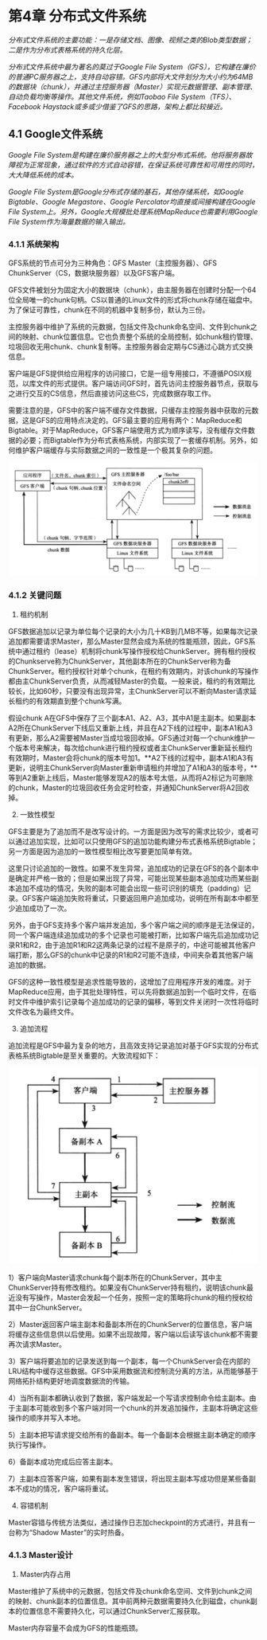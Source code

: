 # 第4章 分布式文件系统

*分布式文件系统的主要功能：一是存储文档、图像、视频之类的Blob类型数据；二是作为分布式表格系统的持久化层。*

*分布式文件系统中最为著名的莫过于Google File System（GFS），它构建在廉价的普通PC服务器之上，支持自动容错。GFS内部将大文件划分为大小约为64MB的数据块（chunk），并通过主控服务器（Master）实现元数据管理、副本管理、自动负载均衡等操作。其他文件系统，例如Taobao File System（TFS）、Facebook Haystack或多或少借鉴了GFS的思路，架构上都比较接近。*

## 4.1 Google文件系统

*Google File System是构建在廉价服务器之上的大型分布式系统。他将服务器故障视为正常现象，通过软件的方式自动容错，在保证系统可靠性和可用性的同时，大大降低系统的成本。*

*Google File System是Google分布式存储的基石，其他存储系统，如Google Bigtable、Google Megastore、Google Percolator均直接或间接构建在Google File System上。另外，Google大规模批处理系统MapReduce也需要利用Google File System作为海量数据的输入输出。*

### 4.1.1 系统架构

GFS系统的节点可分为三种角色：GFS Master（主控服务器）、GFS ChunkServer（CS，数据块服务器）以及GFS客户端。

GFS文件被划分为固定大小的数据块（chunk），由主服务器在创建时分配一个64位全局唯一的chunk句柄。CS以普通的Linux文件的形式将chunk存储在磁盘中。为了保证可靠性，chunk在不同的机器中复制多份，默认为三份。

主控服务器中维护了系统的元数据，包括文件及chunk命名空间、文件到chunk之间的映射、chunk位置信息。它也负责整个系统的全局控制，如chunk租约管理、垃圾回收无用chunk、chunk复制等。主控服务器会定期与CS通过心跳方式交换信息。

客户端是GFS提供给应用程序的访问接口，它是一组专用接口，不遵循POSIX规范，以库文件的形式提供。客户端访问GFS时，首先访问主控服务器节点，获取与之进行交互的CS信息，然后直接访问这些CS，完成数据存取工作。

需要注意的是，GFS中的客户端不缓存文件数据，只缓存主控服务器中获取的元数据，这是GFS的应用特点决定的。GFS最主要的应用有两个：MapReduce和Bigtable。对于MapReduce，GFS客户端使用方式为顺序读写，没有缓存文件数据的必要；而Bigtable作为分布式表格系统，内部实现了一套缓存机制。另外，如何维护客户端缓存与实际数据之间的一致性是一个极其复杂的问题。

![GFS整体架构](chapter4-pic/图4.1.1-GFS整体架构.png)

### 4.1.2 关键问题

1. 租约机制

GFS数据追加以记录为单位每个记录的大小为几十KB到几MB不等，如果每次记录追加都需要请求Master，那么Master显然会成为系统的性能瓶颈，因此，GFS系统中通过租约（lease）机制将chunk写操作授权给ChunkServer。拥有租约授权的Chunkserve称为ChunkServer，其他副本所在的ChunkServer称为备ChunkServer。租约授权针对单个chunk，在租约有效期内，对该chunk的写操作都由主ChunkServer负责，从而减轻Master的负载。一般来说，租约的有效期比较长，比如60秒，只要没有出现异常，主ChunkServer可以不断向Master请求延长租约的有效期直到整个chunk写满。

假设chunk A在GFS中保存了三个副本A1、A2、A3，其中A1是主副本。如果副本A2所在ChunkServer下线后又重新上线，并且在A2下线的过程中，副本A1和A3有更新，那么A2需要被Master当成垃圾回收掉。GFS通过对每一个chunk维护一个版本号来解决，每次给chunk进行租约授权或者主ChunkServer重新延长租约有效期时，Master会将chunk的版本号加1。**A2下线的过程中，副本A1和A3有更新，说明主ChunkServer向Master重新申请租约并增加了A1和A3的版本号，**等到A2重新上线后，Master能够发现A2的版本号太低，从而将A2标记为可删除的chunk，Master的垃圾回收任务会定时检查，并通知ChunkServer将A2回收掉。

2. 一致性模型

GFS主要是为了追加而不是改写设计的。一方面是因为改写的需求比较少，或者可以通过追加实现，比如可以只使用GFS的追加功能构建分布式表格系统Bigtable；另一方面是因为追加的一致性模型相比改写要更加简单有效。

这里只讨论追加的一致性。如果不发生异常，追加成功的记录在GFS的各个副本中是确定并严格一致的；但是如果出现了异常，可能出现某些副本追加成功而某些副本追加不成功的情况，失败的副本可能会出现一些可识别的填充（padding）记录。GFS客户端追加失败将重试，只要返回用户追加成功，说明在所有副本中都至少追加成功了一次。

另外，由于GFS支持多个客户端并发追加，多个客户端之间的顺序是无法保证的，同一个客户端连续追加成功的多个记录也可能被打断，比如客户端先后追加成功记录R1和R2，由于追加R1和R2这两条记录的过程不是原子的，中途可能被其他客户端打断，那么GFS的chunk中记录的R1和R2可能不连续，中间夹杂着其他客户端追加的数据。

GFS的这种一致性模型是追求性能导致的，这增加了应用程序开发的难度。对于MapReduce应用，由于其批处理特性，可以先将数据追加到一个临时文件，在临时文件中维护索引记录每个追加成功的记录的偏移，等到文件关闭时一次性将临时文件改名为最终文件。

3. 追加流程

追加流程是GFS中最为复杂的地方，且高效支持记录追加对基于GFS实现的分布式表格系统Bigtable是至关重要的。大致流程如下：

![GFS追加流程](chapter4-pic/图4.1.2-GFS追加流程.png)

1）客户端向Master请求chunk每个副本所在的ChunkServer，其中主ChunkServer持有修改租约。如果没有ChunkServer持有租约，说明该chunk最近没有写操作，Master会发起一个任务，按照一定的策略将chunk的租约授权给其中一台ChunkServer。

2）Master返回客户端主副本和备副本所在的ChunkServer的位置信息，客户端将缓存这些信息供以后使用。如果不出现故障，客户端以后读写该chunk都不需要再次请求Master。

3）客户端将要追加的记录发送到每一个副本，每一个ChunkServer会在内部的LRU结构中缓存这些数据。GFS中采用数据流和控制流分离的方法，从而能够基于网络拓扑结构更好地调度数据流的传输。

4）当所有副本都确认收到了数据，客户端发起一个写请求控制命令给主副本。由于主副本可能收到多个客户端对同一个chunk的并发追加操作，主副本将确定这些操作的顺序并写入本地。

5）主副本把写请求提交给所有的备副本。每一个备副本会根据主副本确定的顺序执行写操作。

6）备副本成功完成后应答主副本。

7）主副本应答客户端，如果有副本发生错误，将出现主副本写成功但是某些备副本不成功的情况，客户端将重试。

4. 容错机制

Master容错与传统方法类似，通过操作日志加checkpoint的方式进行，并且有一台称为“Shadow Master”的实时热备。

### 4.1.3 Master设计

1. Master内存占用

Master维护了系统中的元数据，包括文件及chunk命名空间、文件到chunk之间的映射、chunk副本的位置信息。其中前两种元数据需要持久化到磁盘，chunk副本的位置信息不需要持久化，可以通过ChunkServer汇报获取。

Master内存容量不会成为GFS的性能瓶颈。